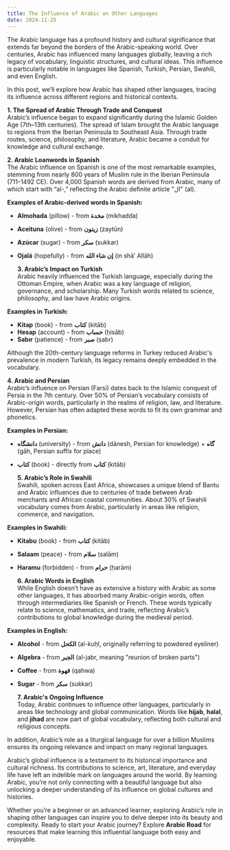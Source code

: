 ```yaml
---
title: The Influence of Arabic on Other Languages
date: 2024-11-25
---
```


The Arabic language has a profound history and cultural significance that extends far beyond the borders of the Arabic-speaking world. Over centuries, Arabic has influenced many languages globally, leaving a rich legacy of vocabulary, linguistic structures, and cultural ideas. This influence is particularly notable in languages like Spanish, Turkish, Persian, Swahili, and even English.

In this post, we’ll explore how Arabic has shaped other languages, tracing its influence across different regions and historical contexts.

**1. The Spread of Arabic Through Trade and Conquest**  
Arabic’s influence began to expand significantly during the Islamic Golden Age (7th–13th centuries). The spread of Islam brought the Arabic language to regions from the Iberian Peninsula to Southeast Asia. Through trade routes, science, philosophy, and literature, Arabic became a conduit for knowledge and cultural exchange.

**2. Arabic Loanwords in Spanish**  
The Arabic influence on Spanish is one of the most remarkable examples, stemming from nearly 800 years of Muslim rule in the Iberian Peninsula (711–1492 CE). Over 4,000 Spanish words are derived from Arabic, many of which start with “al-,” reflecting the Arabic definite article "ال" (al).

**Examples of Arabic-derived words in Spanish:**

- **Almohada** (pillow) - from **مخدة** (mikhadda)
- **Aceituna** (olive) - from **زيتون** (zaytūn)
- **Azúcar** (sugar) - from **سكر** (sukkar)
- **Ojalá** (hopefully) - from **إن شاء الله** (in shā’ Allāh)

  **3. Arabic’s Impact on Turkish**  
  Arabic heavily influenced the Turkish language, especially during the Ottoman Empire, when Arabic was a key language of religion, governance, and scholarship. Many Turkish words related to science, philosophy, and law have Arabic origins.

**Examples in Turkish:**

- **Kitap** (book) - from **كتاب** (kitāb)
- **Hesap** (account) - from **حساب** (ḥisāb)
- **Sabır** (patience) - from **صبر** (ṣabr)

Although the 20th-century language reforms in Turkey reduced Arabic's prevalence in modern Turkish, its legacy remains deeply embedded in the vocabulary.

**4. Arabic and Persian**  
Arabic’s influence on Persian (Farsi) dates back to the Islamic conquest of Persia in the 7th century. Over 50% of Persian’s vocabulary consists of Arabic-origin words, particularly in the realms of religion, law, and literature. However, Persian has often adapted these words to fit its own grammar and phonetics.

**Examples in Persian:**

- **دانشگاه** (university) - from **دانش** (dānesh, Persian for knowledge) + **گاه** (gāh, Persian suffix for place)
- **کتاب** (book) - directly from **كتاب** (kitāb)

  **5. Arabic’s Role in Swahili**  
  Swahili, spoken across East Africa, showcases a unique blend of Bantu and Arabic influences due to centuries of trade between Arab merchants and African coastal communities. About 30% of Swahili vocabulary comes from Arabic, particularly in areas like religion, commerce, and navigation.

**Examples in Swahili:**

- **Kitabu** (book) - from **كتاب** (kitāb)
- **Salaam** (peace) - from **سلام** (salām)
- **Haramu** (forbidden) - from **حرام** (ḥarām)

  **6. Arabic Words in English**  
  While English doesn’t have as extensive a history with Arabic as some other languages, it has absorbed many Arabic-origin words, often through intermediaries like Spanish or French. These words typically relate to science, mathematics, and trade, reflecting Arabic’s contributions to global knowledge during the medieval period.

**Examples in English:**

- **Alcohol** - from **الكحل** (al-kuḥl, originally referring to powdered eyeliner)
- **Algebra** - from **الجبر** (al-jabr, meaning "reunion of broken parts")
- **Coffee** - from **قهوة** (qahwa)
- **Sugar** - from **سكر** (sukkar)

  **7. Arabic's Ongoing Influence**  
  Today, Arabic continues to influence other languages, particularly in areas like technology and global communication. Words like **hijab**, **halal**, and **jihad** are now part of global vocabulary, reflecting both cultural and religious concepts.

In addition, Arabic’s role as a liturgical language for over a billion Muslims ensures its ongoing relevance and impact on many regional languages.

Arabic’s global influence is a testament to its historical importance and cultural richness. Its contributions to science, art, literature, and everyday life have left an indelible mark on languages around the world. By learning Arabic, you’re not only connecting with a beautiful language but also unlocking a deeper understanding of its influence on global cultures and histories.

Whether you’re a beginner or an advanced learner, exploring Arabic’s role in shaping other languages can inspire you to delve deeper into its beauty and complexity. Ready to start your Arabic journey? Explore **Arabic Road** for resources that make learning this influential language both easy and enjoyable.
